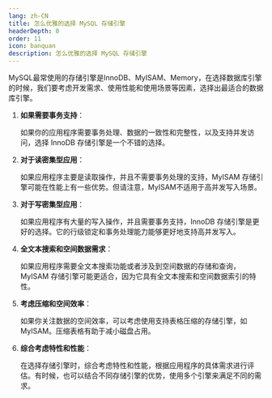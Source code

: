 ```yaml
---
lang: zh-CN
title: 怎么优雅的选择 MySQL 存储引擎
headerDepth: 0
order: 11
icon: banquan
description: 怎么优雅的选择 MySQL 存储引擎
---
```




MySQL最常使用的存储引擎是InnoDB、MyISAM、Memory，在选择数据库引擎的时候，我们要考虑开发需求、使用性能和使用场景等因素，选择出最适合的数据库引擎。

1. **如果需要事务支持**：
   
   如果你的应用程序需要事务处理、数据的一致性和完整性，以及支持并发访问，选择 InnoDB 存储引擎是一个不错的选择。
   
2. **对于读密集型应用**：
   
   如果应用程序主要是读取操作，并且不需要事务处理的支持，MyISAM 存储引擎可能在性能上有一些优势。但请注意，MyISAM不适用于高并发写入场景。
   
3. **对于写密集型应用**：
   
   如果应用程序有大量的写入操作，并且需要事务支持，InnoDB 存储引擎是更好的选择。它的行级锁定和事务处理能力能够更好地支持高并发写入。
   
4. **全文本搜索和空间数据需求**：
   
   如果应用程序需要全文本搜索功能或者涉及到空间数据的存储和查询，MyISAM 存储引擎可能更适合，因为它具有全文本搜索和空间数据索引的特性。
   
6. **考虑压缩和空间效率**：
   
   如果你关注数据的空间效率，可以考虑使用支持表格压缩的存储引擎，如 MyISAM。压缩表格有助于减小磁盘占用。
   
7. **综合考虑特性和性能**：
   
   在选择存储引擎时，综合考虑特性和性能，根据应用程序的具体需求进行评估。有时候，也可以结合不同存储引擎的优势，使用多个引擎来满足不同的需求。

<!-- @include: @article-footer.snippet.md -->
